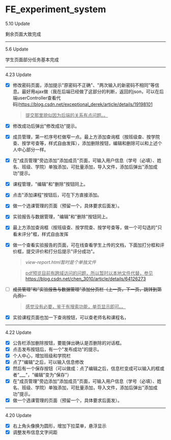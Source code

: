 # FE_experiment_system
5.10 Update

剩余页面大致完成

---

5.6 Update

学生页面部分任务基本完成

---

4.23 Update

- [x] 修改密码页面，添加提示"原密码不正确"、"两次输入的新密码不相同"等信息。最好用ajax做（我在后端已经做了这部分的判断，返回的json，可以在后端userController查看代码)https://blog.csdn.net/exceptional_derek/article/details/19198101

  >  <u>提交那里貌似因为后端的关系有点问题。。</u>

- [x] 修改成功后弹出"修改成功"提示。

- [x] 成员管理，第一栏序号栏做窄一点。最上方添加查询框（按班级查、按学院查、按学号查等，样式自由发挥），添加删除按钮，编辑和删除可以和上述个人中心部分一样。

- [x] 在"成员管理"旁边添加"添加成员"页面，可输入用户信息（学号（必填）、姓名、班级、学院）单独添加，可批量添加，导入文件，添加后弹出"添加成功"提示。 

- [x] 课程管理，"编辑"和"删除"按钮同上。

- [x] 点击"添加课程"按钮后，可在下方直接添加。

- [x] 做一个选课管理的页面（预留一个，具体要求后面发）。

- [x] 实验报告与数据管理，"编辑"和"删除"按钮同上。

- [x] 最上方添加查询框（按班级查、按学院查、按学号查等，做一个可勾选的"只看未评分"框，样式自由发挥

- [x] 做一个查看实验报告的页面，可在线查看学生上传的文档，下面加打分框和评价框，提交评价和打分后提示"评分成功"。

  >  *view-report.html暂时是个单独文件*

  >  <u>pdf预览目前有跨域访问的问题，所以暂时以本地文件代替，参见</u>https://blog.csdn.net/chen_3010/article/details/64126273

- [ ] ~~成员管理"和"实验报告与数据管理"添加分页栏（上一页，下一页，跳转到第几页）~~

  > <u>感觉没有必要，鉴于有搜索功能，单页显示即可。。</u>

- [x] 实验课程页面也加一下查询按钮，可以查老师名和课程名，
---
4.22 Update
- [x]  公告栏添加删除按钮，要能弹出确认是否删除的对话框。
- [x]  点击发布按钮后，有一个"发布成功"的提示。
- [x]  个人中心，增加班级和学院栏
- [x]  点了"编辑"之后，可以输入信息修改
- [x]  然后有一个保存按钮（可以做成：点了编辑之后，信息栏变成可以输入的框或者"\_\_\_"，"编辑"变为"保存"）
- [x]  在"成员管理"旁边添加"添加成员"页面，可输入用户信息（学号（必填）、姓名、班级、学院）单独添加，可批量添加，导入文件，添加后弹出"添加成功"提示。 
- [x]  做一个选课管理的页面（预留一个，具体要求后面发）。
---
4.20 Update
- [x]  右上角头像换为圆形，增加下拉菜单，悬浮显示
- [x]  调整发布信息文字间距
